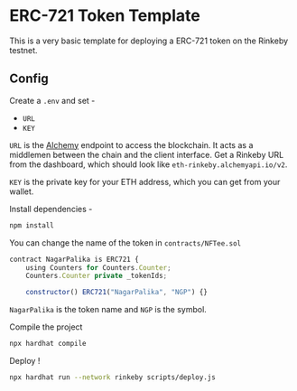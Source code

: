 # ERC-721 Token Template

This is a very basic template for deploying a ERC-721 token on the Rinkeby testnet.

## Config

Create a `.env` and set -
- `URL`
- `KEY`

`URL` is the [Alchemy](https://www.alchemy.com/) endpoint to access the blockchain. It acts as a middlemen between the chain and the client interface. Get a Rinkeby URL from the dashboard, which should look like `eth-rinkeby.alchemyapi.io/v2`.

`KEY` is the private key for your ETH address, which you can get from your wallet.

Install dependencies -

```bash
npm install
```

You can change the name of the token in `contracts/NFTee.sol`

```javascript
contract NagarPalika is ERC721 {
    using Counters for Counters.Counter;
    Counters.Counter private _tokenIds;

    constructor() ERC721("NagarPalika", "NGP") {}
```

`NagarPalika` is the token name and `NGP` is the symbol.

Compile the project

```bash
npx hardhat compile
```

Deploy !

```bash
npx hardhat run --network rinkeby scripts/deploy.js
```